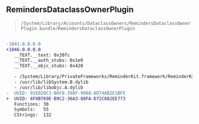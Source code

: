 ## RemindersDataclassOwnerPlugin

> `/System/Library/Accounts/DataclassOwners/RemindersDataclassOwnerPlugin.bundle/RemindersDataclassOwnerPlugin`

```diff

-1041.0.0.0.0
+1046.0.0.0.0
   __TEXT.__text: 0x20fc
   __TEXT.__auth_stubs: 0x1e0
   __TEXT.__objc_stubs: 0x420

   - /System/Library/PrivateFrameworks/ReminderKit.framework/ReminderKit
   - /usr/lib/libSystem.B.dylib
   - /usr/lib/libobjc.A.dylib
-  UUID: 91ED28C3-B6F8-398F-9988-8D74AB2E1BFE
+  UUID: 4F0B769E-B9C2-36A3-88FA-D72C882EE773
   Functions: 38
   Symbols:   55
   CStrings:  132

```
